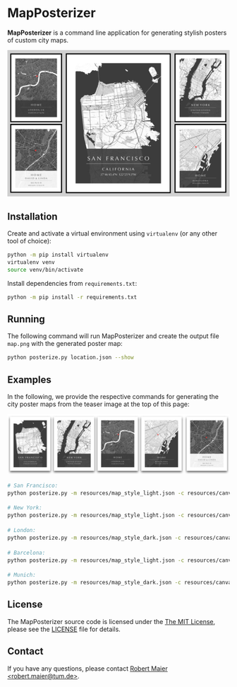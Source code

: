 # MapPosterizer
**MapPosterizer** is a command line application for generating stylish posters of custom city maps.

![MapPosterizer](resources/teaser.jpg)

## Installation
Create and activate a virtual environment using `virtualenv` (or any other tool of choice):
```bash
python -m pip install virtualenv
virtualenv venv
source venv/bin/activate
```
Install dependencies from `requirements.txt`:
```bash
python -m pip install -r requirements.txt
```

## Running
The following command will run MapPosterizer and create the output file `map.png` with the generated poster map:
```bash
python posterize.py location.json --show
```

## Examples
In the following, we provide the respective commands for generating the city poster maps from the teaser image at the top of this page:

![MapPosterizer Examples](resources/examples.jpg)

```bash
# San Francisco:
python posterize.py -m resources/map_style_light.json -c resources/canvas_style_dark.json -l resources/examples/location_san_francisco.json

# New York:
python posterize.py -m resources/map_style_light.json -c resources/canvas_style_dark.json -l resources/examples/location_new_york.json

# London:
python posterize.py -m resources/map_style_dark.json -c resources/canvas_style_dark.json -l resources/examples/location_london.json

# Barcelona:
python posterize.py -m resources/map_style_light.json -c resources/canvas_style_dark.json -l resources/examples/location_barcelona.json

# Munich:
python posterize.py -m resources/map_style_dark.json -c resources/canvas_style_light.json -l resources/examples/location_munich.json
```

## License
The MapPosterizer source code is licensed under the [The MIT License](https://opensource.org/licenses/MIT), please see the [LICENSE](LICENSE) file for details.

## Contact
If you have any questions, please contact [Robert Maier &lt;robert.maier@tum.de>](mailto:robert.maier@tum.de).
